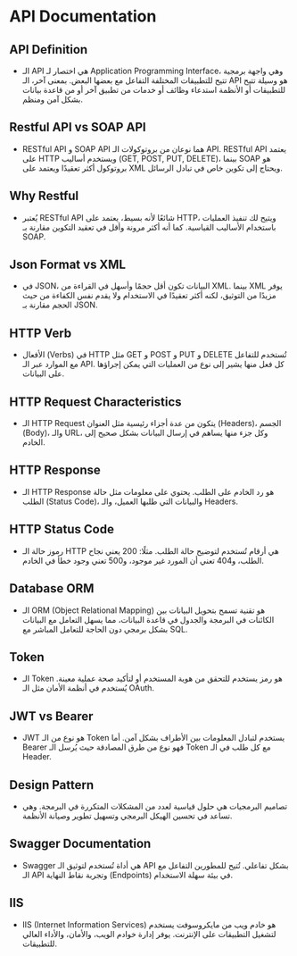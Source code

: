 # API Documentation

## API Definition

- الـ API هي اختصار لـ Application Programming Interface، وهي واجهة برمجية تتيح للتطبيقات المختلفة التفاعل مع بعضها البعض. بمعنى آخر، الـ API هو وسيلة تتيح للتطبيقات أو الأنظمة استدعاء وظائف أو خدمات من تطبيق آخر أو من قاعدة بيانات بشكل آمن ومنظم.

## Restful API vs SOAP API

- RESTful API و SOAP API هما نوعان من بروتوكولات الـ API. RESTful API يعتمد على HTTP ويستخدم أساليب (GET, POST, PUT, DELETE)، بينما SOAP هو بروتوكول أكثر تعقيدًا ويعتمد على XML ويحتاج إلى تكوين خاص في تبادل الرسائل.

## Why Restful

- يُعتبر RESTful API شائعًا لأنه بسيط، يعتمد على HTTP، ويتيح لك تنفيذ العمليات باستخدام الأساليب القياسية. كما أنه أكثر مرونة وأقل في تعقيد التكوين مقارنة بـ SOAP.

## Json Format vs XML

- في JSON، البيانات تكون أقل حجمًا وأسهل في القراءة من XML. بينما XML يوفر مزيدًا من التوثيق، لكنه أكثر تعقيدًا في الاستخدام ولا يقدم نفس الكفاءة من حيث الحجم مقارنة بـ JSON.

## HTTP Verb

- الأفعال (Verbs) في HTTP مثل GET و POST و PUT و DELETE تُستخدم للتفاعل مع الموارد عبر الـ API. كل فعل منها يشير إلى نوع من العمليات التي يمكن إجراؤها على البيانات.

## HTTP Request Characteristics

- الـ HTTP Request يتكون من عدة أجزاء رئيسية مثل العنوان (Headers)، الجسم (Body)، والـ URL، وكل جزء منها يساهم في إرسال البيانات بشكل صحيح إلى الخادم.

## HTTP Response

- الـ HTTP Response هو رد الخادم على الطلب. يحتوي على معلومات مثل حالة الطلب (Status Code)، والبيانات التي طلبها العميل، والـ Headers.

## HTTP Status Code

- رموز حالة الـ HTTP هي أرقام تُستخدم لتوضيح حالة الطلب. مثلًا: 200 يعني نجاح الطلب، و404 تعني أن المورد غير موجود، و500 تعني وجود خطأ في الخادم.

## Database ORM

- الـ ORM (Object Relational Mapping) هو تقنية تسمح بتحويل البيانات بين الكائنات في البرمجة والجدول في قاعدة البيانات، مما يسهل التعامل مع البيانات بشكل برمجي دون الحاجة للتعامل المباشر مع SQL.

## Token

- الـ Token هو رمز يستخدم للتحقق من هوية المستخدم أو لتأكيد صحة عملية معينة. يُستخدم في أنظمة الأمان مثل الـ OAuth.

## JWT vs Bearer

- JWT هو نوع من الـ Token يستخدم لتبادل المعلومات بين الأطراف بشكل آمن. أما Bearer فهو نوع من طرق المصادقة حيث يُرسل الـ Token مع كل طلب في الـ Header.

## Design Pattern

- تصاميم البرمجيات هي حلول قياسية لعدد من المشكلات المتكررة في البرمجة. وهي تساعد في تحسين الهيكل البرمجي وتسهيل تطوير وصيانة الأنظمة.

## Swagger Documentation

- Swagger هي أداة تُستخدم لتوثيق الـ API بشكل تفاعلي. تُتيح للمطورين التفاعل مع الـ API وتجربة نقاط النهاية (Endpoints) في بيئة سهلة الاستخدام.

## IIS

- IIS (Internet Information Services) هو خادم ويب من مايكروسوفت يستخدم لتشغيل التطبيقات على الإنترنت. يوفر إدارة خوادم الويب، والأمان، والأداء العالي للتطبيقات.
